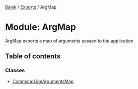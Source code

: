 [Balek](../README.md) / [Exports](../modules.md) / ArgMap

# Module: ArgMap

ArgMap exports a map of arguments passed to the application

## Table of contents

### Classes

- [CommandLineArgumentsMap](../classes/ArgMap.CommandLineArgumentsMap.md)
